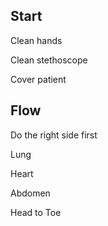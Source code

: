 ## Start

Clean hands

Clean stethoscope

Cover patient

## Flow

Do the right side first

Lung

Heart

Abdomen

Head to Toe







